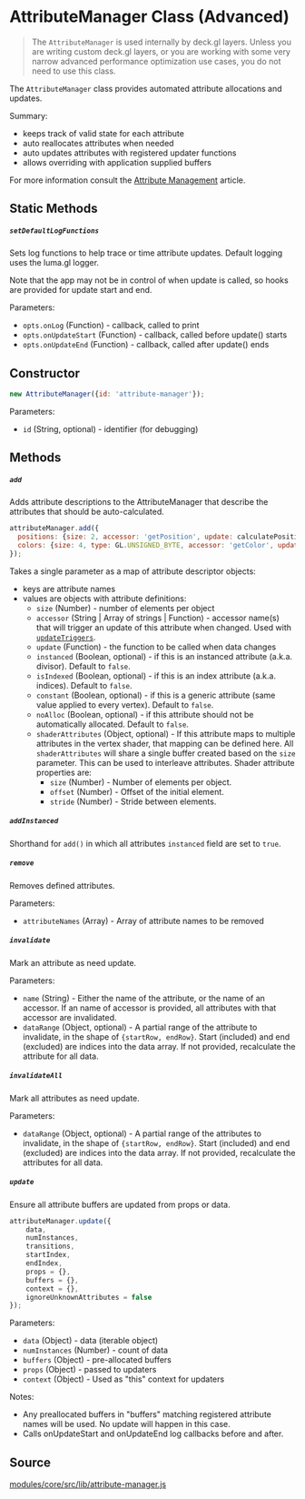 # AttributeManager Class (Advanced)

> The `AttributeManager` is used internally by deck.gl layers. Unless you are writing custom deck.gl layers, or you are working with some very narrow advanced performance optimization use cases, you do not need to use this class.

The `AttributeManager` class provides automated attribute allocations and updates.

Summary:

* keeps track of valid state for each attribute
* auto reallocates attributes when needed
* auto updates attributes with registered updater functions
* allows overriding with application supplied buffers

For more information consult the [Attribute Management](/docs/developer-guide/custom-layers/attribute-management.md) article.


## Static Methods

##### `setDefaultLogFunctions`

Sets log functions to help trace or time attribute updates.
Default logging uses the luma.gl logger.

Note that the app may not be in control of when update is called,
so hooks are provided for update start and end.

Parameters:

* `opts.onLog` (Function) - callback, called to print
* `opts.onUpdateStart` (Function) - callback, called before update() starts
* `opts.onUpdateEnd` (Function) - callback, called after update() ends


## Constructor

```js
new AttributeManager({id: 'attribute-manager'});
```

Parameters:

* `id` (String, optional) - identifier (for debugging)


## Methods

##### `add`

Adds attribute descriptions to the AttributeManager that describe
the attributes that should be auto-calculated.

```js
attributeManager.add({
  positions: {size: 2, accessor: 'getPosition', update: calculatePositions},
  colors: {size: 4, type: GL.UNSIGNED_BYTE, accessor: 'getColor', update: calculateColors}
});
```

Takes a single parameter as a map of attribute descriptor objects:

* keys are attribute names
* values are objects with attribute definitions:
  + `size` (Number) - number of elements per object
  + `accessor` (String | Array of strings | Function) - accessor name(s) that will
    trigger an update of this attribute when changed. Used with
    [`updateTriggers`](/docs/api-reference/layer.md#-updatetriggers-object-optional-).
  + `update` (Function) - the function to be called when data changes
  + `instanced` (Boolean, optional) - if this is an instanced attribute
    (a.k.a. divisor). Default to `false`.
  + `isIndexed` (Boolean, optional) - if this is an index attribute
    (a.k.a. indices). Default to `false`.
  + `constant` (Boolean, optional) - if this is a generic attribute
    (same value applied to every vertex). Default to `false`.
  + `noAlloc` (Boolean, optional) - if this attribute should not be
    automatically allocated. Default to `false`.
  + `shaderAttributes` (Object, optional) - If this attribute maps to multiple
    attributes in the vertex shader, that mapping can be defined here. All
    `shaderAttributes` will share a single buffer created based on the `size`
    parameter. This can be used to interleave attributes. Shader attribute properties are:
    * `size` (Number) - Number of elements per object.
    * `offset` (Number) - Offset of the initial element.
    * `stride` (Number) - Stride between elements.

##### `addInstanced`

Shorthand for `add()` in which all attributes `instanced` field are set to `true`.


##### `remove`

Removes defined attributes.

Parameters:

* `attributeNames` (Array) - Array of attribute names to be removed


##### `invalidate`

Mark an attribute as need update.

Parameters:

* `name` (String) - Either the name of the attribute, or the name of an accessor. If an name of accessor is provided, all attributes with that accessor are invalidated.
* `dataRange` (Object, optional) - A partial range of the attribute to invalidate, in the shape of `{startRow, endRow}`. Start (included) and end (excluded) are indices into the data array. If not provided, recalculate the  attribute for all data.


##### `invalidateAll`

Mark all attributes as need update.

Parameters:

* `dataRange` (Object, optional) - A partial range of the attributes to invalidate, in the shape of `{startRow, endRow}`. Start (included) and end (excluded) are indices into the data array. If not provided, recalculate the  attributes for all data.


##### `update`

Ensure all attribute buffers are updated from props or data.

```js
attributeManager.update({
    data,
    numInstances,
    transitions,
    startIndex,
    endIndex,
    props = {},
    buffers = {},
    context = {},
    ignoreUnknownAttributes = false
});
```

Parameters:

* `data` (Object) - data (iterable object)
* `numInstances` (Number) - count of data
* `buffers` (Object) - pre-allocated buffers
* `props` (Object) - passed to updaters
* `context` (Object) - Used as "this" context for updaters

Notes:

* Any preallocated buffers in "buffers" matching registered attribute names will be used. No update will happen in this case.
* Calls onUpdateStart and onUpdateEnd log callbacks before and after.


## Source

[modules/core/src/lib/attribute-manager.js](https://github.com/uber/deck.gl/blob/master/modules/core/src/lib/attribute-manager.js)
